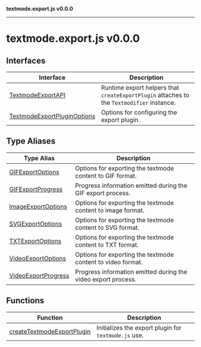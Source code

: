 **textmode.export.js v0.0.0**

***

# textmode.export.js v0.0.0

## Interfaces

| Interface | Description |
| ------ | ------ |
| [TextmodeExportAPI](interfaces/TextmodeExportAPI.md) | Runtime export helpers that `createExportPlugin` attaches to the `Textmodifier` instance. |
| [TextmodeExportPluginOptions](interfaces/TextmodeExportPluginOptions.md) | Options for configuring the export plugin. |

## Type Aliases

| Type Alias | Description |
| ------ | ------ |
| [GIFExportOptions](type-aliases/GIFExportOptions.md) | Options for exporting the textmode content to GIF format. |
| [GIFExportProgress](type-aliases/GIFExportProgress.md) | Progress information emitted during the GIF export process. |
| [ImageExportOptions](type-aliases/ImageExportOptions.md) | Options for exporting the textmode content to image format. |
| [SVGExportOptions](type-aliases/SVGExportOptions.md) | Options for exporting the textmode content to SVG format. |
| [TXTExportOptions](type-aliases/TXTExportOptions.md) | Options for exporting the textmode content to TXT format. |
| [VideoExportOptions](type-aliases/VideoExportOptions.md) | Options for exporting the textmode content to video format. |
| [VideoExportProgress](type-aliases/VideoExportProgress.md) | Progress information emitted during the video export process. |

## Functions

| Function | Description |
| ------ | ------ |
| [createTextmodeExportPlugin](functions/createTextmodeExportPlugin.md) | Initializes the export plugin for `textmode.js` use. |
